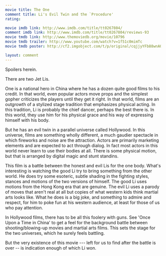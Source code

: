```yaml
---
movie title: The One
comment title: Li's Evil Twin and the `Procedure'
rating: 

movie imdb link: http://www.imdb.com/title/tt0267804/
comment imdb link: http://www.imdb.com/title/tt0267804/reviews-93
movie tmdb link: http://www.themoviedb.org/movie/10796
movie tmdb trailer: http://www.youtube.com/watch?v=1f51c0mimTc
movie tmdb poster: http://cf2.imgobject.com/t/p/original/cqjjyYFb88wnAQsAY1s6KkufeIy.jpg

layout: comment
---
```


Spoilers herein.

There are two Jet Lis.

One is a national hero in China where he has a dozen quite good films to his credit. In that world, even popular actors move props and the simplest gopher criticizes the players until they get it right. In that world, films are an outgrowth of a stylized stage tradition that emphasizes physical acting. In this tradition, Li is probably the chief dancer, perhaps the best there is. In this world, they use him for his physical grace and his way of expressing himself with his body.

But he has an evil twin in a parallel universe called Hollywood. In this universe, films are something wholly different, a much gaudier spectacle in which fireworks and noise are the attraction. Actors are primarily marketing elements and are expected to act through dialog. In fact most actors in this world never learn to use their bodies at all. There is some physical motion, but that is arranged by digital magic and stunt standins.

This film is a battle between the honest and evil Lis for the one body. What's interesting is watching the good Li try to bring something from the other world. He does try some esoteric, subtle shading in the fighting styles, stances and motions of the two versions of himself. The good Li uses motions from the Hong Kong era that are genuine. The evil Li uses a parody of moves that aren't real at all but copies of what western kids think martial arts looks like. What he does is a big joke, and something to admire and respect, for him to poke fun at his western audience, at least for those of us who pay attention.

In Hollywood films, there has to be all this foolery with guns. See 'Once Upon a Time in China' to get a feel for the background battle between shooting/blowing-up movies and martial arts films. This sets the stage for the two universes, which he surely feels battling.

But the very existence of this movie --- left for us to find after the battle is over -- is indication enough of which Li won.